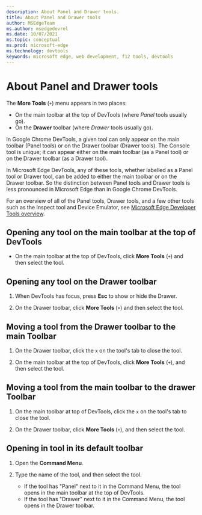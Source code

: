 ```yaml
---
description: About Panel and Drawer tools.
title: About Panel and Drawer tools
author: MSEdgeTeam
ms.author: msedgedevrel
ms.date: 10/07/2021
ms.topic: conceptual
ms.prod: microsoft-edge
ms.technology: devtools
keywords: microsoft edge, web development, f12 tools, devtools
---
```

# About Panel and Drawer tools

The **More Tools** (`+`) menu appears in two places:

*  On the main toolbar at the top of DevTools (where _Panel_ tools usually go).
*  On the **Drawer** toolbar (where _Drawer_ tools usually go).

In Google Chrome DevTools, a given tool can only appear on the main toolbar (Panel tools) or on the Drawer toolbar (Drawer tools).  The Console tool is unique; it can appear either on the main toolbar (as a Panel tool) or on the Drawer toolbar (as a Drawer tool).

In Microsoft Edge DevTools, any of these tools, whether labelled as a Panel tool or Drawer tool, can be added to either the main toolbar or on the Drawer toolbar.  So the distinction between Panel tools and Drawer tools is less pronounced in Microsoft Edge than in Google Chrome DevTools.

For an overview of all of the Panel tools, Drawer tools, and a few other tools such as the Inspect tool and Device Emulator, see [Microsoft Edge Developer Tools overview](index.md).<!-- see [DevTools overview] -->


<!-- ====================================================================== -->
## Opening any tool on the main toolbar at the top of DevTools

*  On the main toolbar at the top of DevTools, click **More Tools** (`+`) and then select the tool.


<!-- ====================================================================== -->
## Opening any tool on the Drawer toolbar

1.  When DevTools has focus, press **Esc** to show or hide the Drawer.

1.  On the Drawer toolbar, click **More Tools** (`+`) and then select the tool.


<!-- ====================================================================== -->
## Moving a tool from the Drawer toolbar to the main Toolbar

1.  On the Drawer toolbar, click the `x` on the tool's tab to close the tool.

1.  On the main toolbar at the top of DevTools, click **More Tools** (`+`), and then select the tool.


<!-- ====================================================================== -->
## Moving a tool from the main toolbar to the drawer Toolbar

1.  On the main toolbar at top of DevTools, click the `x` on the tool's tab to close the tool.

1.  On the Drawer toolbar, click **More Tools** (`+`), and then select the tool.


<!-- ====================================================================== -->
## Opening in tool in its default toolbar

1.  Open the **Command Menu**.

1.  Type the name of the tool, and then select the tool.

    * If the tool has "Panel" next to it in the Command Menu, the tool opens in the main toolbar at the top of DevTools.
    * If the tool has "Drawer" next to it in the Command Menu, the tool opens in the Drawer toolbar.
